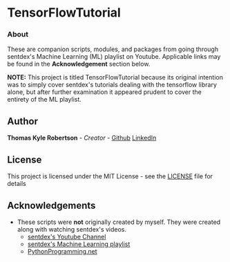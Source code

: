 # TensorFlowTutorial

### About

These are companion scripts, modules, and packages from going through sentdex's Machine Learning (ML)
playlist on Youtube. Applicable links may be found in the **Acknowledgement** section below.

**NOTE:** This project is titled TensorFlowTutorial because its original intention was to simply cover sentdex's tutorials
dealing with the tensorflow library alone, but after further examination it appeared prudent to cover the entirety of the
ML playlist.


## Author

**Thomas Kyle Robertson** - *Creator* - [Github](https://github.com/roberttk01) [LinkedIn](https://www.linkedin.com/in/thomas-robertson-3530743b/)

## License

This project is licensed under the MIT License - see the [LICENSE](LICENSE) file for details

## Acknowledgements
* These scripts were **not** originally created by myself. They were created along with watching sentdex's videos.
    * [sentdex's Youtube Channel](https://www.youtube.com/channel/UCfzlCWGWYyIQ0aLC5w48gBQ)
    * [sentdex's Machine Learning playlist](https://www.youtube.com/playlist?list=PLQVvvaa0QuDfKTOs3Keq_kaG2P55YRn5v)
    * [PythonProgramming.net](https://pythonprogramming.net/)